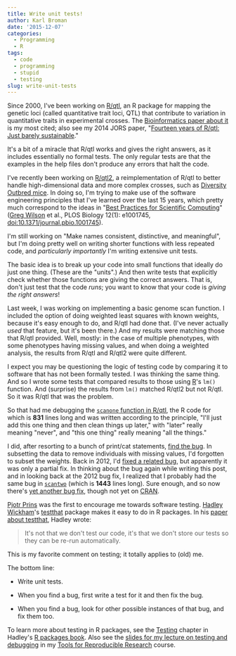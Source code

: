 ```yaml
---
title: Write unit tests!
author: Karl Broman
date: '2015-12-07'
categories:
  - Programming
  - R
tags:
  - code
  - programming
  - stupid
  - testing
slug: write-unit-tests
---
```


Since 2000, I've been working on [R/qtl](https://rqtl.org), an R package for mapping the genetic loci (called quantitative trait loci, QTL) that contribute to variation in quantitative traits in experimental crosses. The [Bioinformatics paper about it](https://www.biostat.wisc.edu/~kbroman/publications/rqtl.pdf) is my most cited; also see my 2014 JORS paper, "[Fourteen years of R/qtl: Just barely sustainable](https://www.biostat.wisc.edu/~kbroman/publications/rqtl_14yrs.pdf)."

It's a bit of a miracle that R/qtl works and gives the right answers, as it includes essentially no formal tests. The only regular tests are that the examples in the help files don't produce any errors that halt the code.

I've recently been working on [R/qtl2](https://kbroman.org/qtl2), a reimplementation of R/qtl to better handle high-dimensional data and more complex crosses, such as [Diversity Outbred mice](https://www.genetics.org/content/190/2/437.short). In doing so, I'm trying to make use of the software engineering principles that I've learned over the last 15 years, which pretty much correspond to the ideas in "[Best Practices for Scientific Computing](https://journals.plos.org/plosbiology/article?id=10.1371/journal.pbio.1001745)" ([Greg Wilson](
http://third-bit.com/) et al., PLOS Biology 12(1): e1001745, [doi:10.1371/journal.pbio.1001745](https://doi.org/10.1371/journal.pbio.1001745)).

I'm still working on "Make names consistent, distinctive, and meaningful", but I'm doing pretty well on writing shorter functions with less repeated code, and _particularly importantly_ I'm writing extensive unit tests.

The basic idea is to break up your code into small functions that ideally do just one thing. (These are the "units".) And then write tests that explicitly check whether those functions are giving the correct answers. That is, don't just test that the code _runs_; you want to know that your code is _giving the right answers_!

Last week, I was working on implementing a basic genome scan function. I included the option of doing weighted least squares with known weights, because it's easy enough to do, and R/qtl had done that. (I've never actually _used_ that feature, but it's been there.) And my results were matching those that R/qtl provided. Well, mostly: in the case of multiple phenotypes, with some phenotypes having missing values, and when doing a weighted analysis, the results from R/qtl and R/qtl2 were quite different.

I expect you may be questioning the logic of testing code by comparing it to software that has not been formally tested. I was thinking the same thing. And so I wrote some tests that compared results to those using [R](https://www.r-project.org)'s `lm()` function. And (surprise) the results from `lm()` matched R/qtl2 but not R/qtl. So it was R/qtl that was the problem.

So that had me debugging the [`scanone` function in R/qtl](https://github.com/kbroman/qtl/blob/master/R/scanone.R), the R code for which is **831** lines long and was written according to the principle, "I'll just add this one thing and then clean things up later," with "later" really meaning "never", and "this one thing" really meaning "all the things."

I did, after resorting to a bunch of print/cat statements, [find the bug](https://github.com/kbroman/qtl/commit/254a1c728). In subsetting the data to remove individuals with missing values, I'd forgotten to subset the weights. Back in 2012, I'd [fixed a related bug](https://github.com/kbroman/qtl/commit/a07c575), but apparently it was only a partial fix. In thinking about the bug again while writing this post, and in looking back at the 2012 bug fix, I realized that I probably had the same bug in [`scantwo`](https://github.com/kbroman/qtl/blob/master/R/scantwo.R) (which is **1443** lines long). Sure enough, and so now there's [yet another bug fix](https://github.com/kbroman/qtl/commit/c71b3dfce9), though not yet on [CRAN](https://cran.r-project.org).

[Pjotr Prins](http://thebird.nl/) was the first to encourage me towards software testing. [Hadley Wickham](http://had.co.nz/)'s [testthat](https://github.com/hadley/testthat) package makes it easy to do in R packages. In his [paper about testthat](https://journal.r-project.org/archive/2011-1/RJournal_2011-1_Wickham.pdf), Hadley wrote:

> It's not that we don't test our code, it's that we don't store our tests so they can be re-run automatically.

This is my favorite comment on testing; it totally applies to (old) me.

The bottom line:

  * Write unit tests.

  * When you find a bug, first write a test for it and then fix the bug.

  * When you find a bug, look for other possible instances of that bug, and fix them too.

To learn more about testing in R packages, see the [Testing](http://r-pkgs.had.co.nz/tests.html) chapter in Hadley's [R packages book](amazon.com/exec/obidos/ASIN/1491910593/7210-20). Also see the [slides for my lecture on testing and debugging](https://kbroman.org/Tools4RR/assets/lectures/09_testdebug_withnotes.pdf) in my [Tools for Reproducible Research](https://kbroman.org/Tools4RR/) course.
